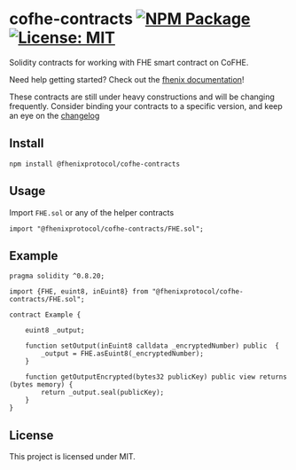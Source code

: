 # cofhe-contracts [![NPM Package][npm-badge]][npm] [![License: MIT][license-badge]][license]

[npm]: https://www.npmjs.com/package/@fhenixprotocol/cofhe-contracts
[npm-badge]: https://img.shields.io/npm/v/@fhenixprotocol/cofhe-contracts.svg
[license]: https://opensource.org/licenses/MIT
[license-badge]: https://img.shields.io/badge/License-MIT-blue.svg

Solidity contracts for working with FHE smart contract on CoFHE.

Need help getting started? Check out the [fhenix documentation](https://docs.fhenix.io)!

These contracts are still under heavy constructions and will be changing frequently. Consider binding your contracts to a specific version, and keep an eye on the [changelog](https://github.com/FhenixProtocol/cofhe-contracts/CHANGELOG.md)

## Install

```
npm install @fhenixprotocol/cofhe-contracts
```

## Usage

Import `FHE.sol` or any of the helper contracts

```solidity
import "@fhenixprotocol/cofhe-contracts/FHE.sol";
```

## Example

```solidity
pragma solidity ^0.8.20;

import {FHE, euint8, inEuint8} from "@fhenixprotocol/cofhe-contracts/FHE.sol";

contract Example {
    
    euint8 _output;

    function setOutput(inEuint8 calldata _encryptedNumber) public  {
        _output = FHE.asEuint8(_encryptedNumber);
    }

    function getOutputEncrypted(bytes32 publicKey) public view returns (bytes memory) {
        return _output.seal(publicKey);
    }
}
```

## License

This project is licensed under MIT.
